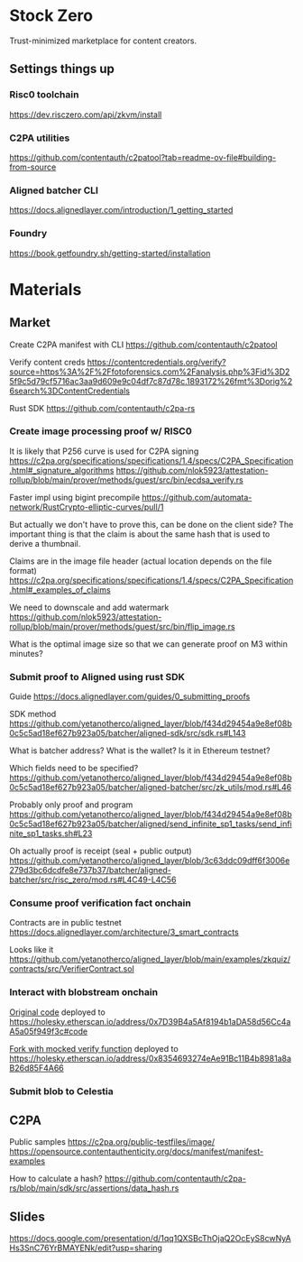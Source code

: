 # Stock Zero

Trust-minimized marketplace for content creators.

## Settings things up

### Risc0 toolchain

https://dev.risczero.com/api/zkvm/install 

### C2PA utilities

https://github.com/contentauth/c2patool?tab=readme-ov-file#building-from-source

### Aligned batcher CLI

https://docs.alignedlayer.com/introduction/1_getting_started

### Foundry

https://book.getfoundry.sh/getting-started/installation

# Materials
## Market

Create C2PA manifest with CLI
https://github.com/contentauth/c2patool

Verify content creds
https://contentcredentials.org/verify?source=https%3A%2F%2Ffotoforensics.com%2Fanalysis.php%3Fid%3D25f9c5d79cf5716ac3aa9d609e9c04df7c87d78c.1893172%26fmt%3Dorig%26search%3DContentCredentials

Rust SDK
https://github.com/contentauth/c2pa-rs

### Create image processing proof w/ RISC0

It is likely that P256 curve is used for C2PA signing
https://c2pa.org/specifications/specifications/1.4/specs/C2PA_Specification.html#_signature_algorithms
https://github.com/nlok5923/attestation-rollup/blob/main/prover/methods/guest/src/bin/ecdsa_verify.rs

Faster impl using bigint precompile
https://github.com/automata-network/RustCrypto-elliptic-curves/pull/1

But actually we don't have to prove this, can be done on the client side? The important thing is that the claim is about the same hash that is used to derive a thumbnail.

Claims are in the image file header (actual location depends on the file format)
https://c2pa.org/specifications/specifications/1.4/specs/C2PA_Specification.html#_examples_of_claims

We need to downscale and add watermark
https://github.com/nlok5923/attestation-rollup/blob/main/prover/methods/guest/src/bin/flip_image.rs

What is the optimal image size so that we can generate proof on M3 within minutes?

### Submit proof to Aligned using rust SDK

Guide
https://docs.alignedlayer.com/guides/0_submitting_proofs

SDK method
https://github.com/yetanotherco/aligned_layer/blob/f434d29454a9e8ef08b0c5c5ad18ef627b923a05/batcher/aligned-sdk/src/sdk.rs#L143

What is batcher address?
What is the wallet? Is it in Ethereum testnet?

Which fields need to be specified?
https://github.com/yetanotherco/aligned_layer/blob/f434d29454a9e8ef08b0c5c5ad18ef627b923a05/batcher/aligned-batcher/src/zk_utils/mod.rs#L46

Probably only proof and program
https://github.com/yetanotherco/aligned_layer/blob/f434d29454a9e8ef08b0c5c5ad18ef627b923a05/batcher/aligned/send_infinite_sp1_tasks/send_infinite_sp1_tasks.sh#L23

Oh actually proof is receipt (seal + public output)
https://github.com/yetanotherco/aligned_layer/blob/3c63ddc09dff6f3006e279d3bc6dcdfe8e737b37/batcher/aligned-batcher/src/risc_zero/mod.rs#L4C49-L4C56

### Consume proof verification fact onchain

Contracts are in public testnet
https://docs.alignedlayer.com/architecture/3_smart_contracts

Looks like it
https://github.com/yetanotherco/aligned_layer/blob/main/examples/zkquiz/contracts/src/VerifierContract.sol

### Interact with blobstream onchain

[Original code](https://github.com/succinctlabs/blobstreamx) deployed to https://holesky.etherscan.io/address/0x7D39B4a5Af8194b1aDA58d56Cc4aA5a05f949f3c#code

[Fork with mocked verify function](https://github.com/dmirgaleev/blobstreamx) deployed to https://holesky.etherscan.io/address/0x8354693274eAe91Bc11B4b8981a8aB26d85F4A66


### Submit blob to Celestia

## C2PA

Public samples
https://c2pa.org/public-testfiles/image/
https://opensource.contentauthenticity.org/docs/manifest/manifest-examples

How to calculate a hash?
https://github.com/contentauth/c2pa-rs/blob/main/sdk/src/assertions/data_hash.rs

## Slides

https://docs.google.com/presentation/d/1qq1QXSBcThOjaQ2OcEyS8cwNyAHs3SnC76YrBMAYENk/edit?usp=sharing



